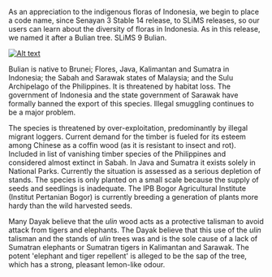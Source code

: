 As an appreciation to the indigenous floras of Indonesia, we begin to place a code name, since Senayan 3 Stable 14 release, to SLiMS releases, so our users can learn about the diversity of floras in Indonesia. As in this release, we named it after a Bulian tree. SLiMS 9 Bulian.

[![Alt text](https://live.staticflickr.com/8606/28559073504_6993260871_b.jpg)](https://live.staticflickr.com/8606/28559073504_6993260871_b.jpg)

Bulian is native to Brunei; Flores, Java, Kalimantan and Sumatra in Indonesia; the Sabah and Sarawak states of Malaysia; and the Sulu Archipelago of the Philippines. It is threatened by habitat loss. The government of Indonesia and the state government of Sarawak have formally banned the export of this species. Illegal smuggling continues to be a major problem.

The species is threatened by over-exploitation, predominantly by illegal migrant loggers. Current demand for the timber is fueled for its esteem among Chinese as a coffin wood (as it is resistant to insect and rot). Included in list of vanishing timber species of the Philippines and considered almost extinct in Sabah. In Java and Sumatra it exists solely in National Parks. Currently the situation is assessed as a serious depletion of stands. The species is only planted on a small scale because the supply of seeds and seedlings is inadequate. The IPB Bogor Agricultural Institute (Institut Pertanian Bogor) is currently breeding a generation of plants more hardy than the wild harvested seeds.

Many Dayak believe that the *ulin* wood acts as a protective talisman to avoid attack from tigers and elephants. The Dayak believe that this use of the *ulin* talisman and the stands of *ulin* trees was and is the sole cause of a lack of Sumatran elephants or Sumatran tigers in Kalimantan and Sarawak. The potent 'elephant and tiger repellent' is alleged to be the sap of the tree, which has a strong, pleasant lemon-like odour.

[^1]: Information about ulin/bulian taken from wikipedia.



